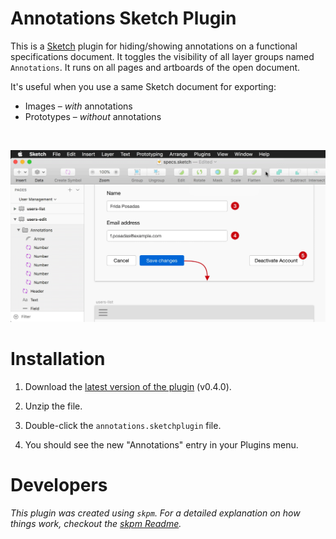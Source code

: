 # Annotations Sketch Plugin

This is a [Sketch](https://www.sketchapp.com/) plugin for hiding/showing annotations on a functional specifications document. It toggles the visibility of all layer groups named `Annotations`. It runs on all pages and artboards of the open document.

It's useful when you use a same Sketch document for exporting:

- Images – _with_ annotations
- Prototypes – _without_ annotations

<br />

<p align="center">
    <img src="./annotations.gif" width="800" />
</p>

# Installation

1. Download the [latest version of the plugin](https://github.com/BaguetteEngineering/annotations-sketch-plugin/releases/download/v0.4.0/annotations.sketchplugin.zip) (v0.4.0).

2. Unzip the file.

3. Double-click the `annotations.sketchplugin` file.

3. You should see the new "Annotations" entry in your Plugins menu.

# Developers

_This plugin was created using `skpm`. For a detailed explanation on how things work, checkout the [skpm Readme](https://github.com/skpm/skpm/blob/master/README.md)._

